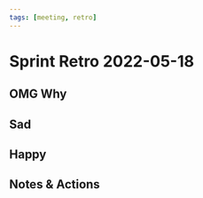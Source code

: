 ```yaml
---
tags: [meeting, retro]
---
```


# Sprint Retro 2022-05-18

## OMG Why
## Sad
## Happy

## Notes & Actions